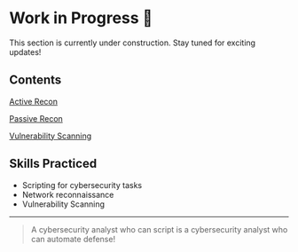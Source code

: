 
# Work in Progress 🚧
This section is currently under construction. Stay tuned for exciting updates!

## Contents
[Active Recon](https://github.com/codelassey/scripts-and-tools/tree/main/Active%20Reconnaissance)

[Passive Recon](https://github.com/codelassey/scripts-and-tools/tree/main/Passive%20Reconnaissance)

[Vulnerability Scanning](https://github.com/codelassey/scripts-and-tools/tree/main/Vulnerability%20Scanning)

## Skills Practiced
- Scripting for cybersecurity tasks
- Network reconnaissance
- Vulnerability Scanning  

---
> A cybersecurity analyst who can script is a cybersecurity analyst who can automate defense!

